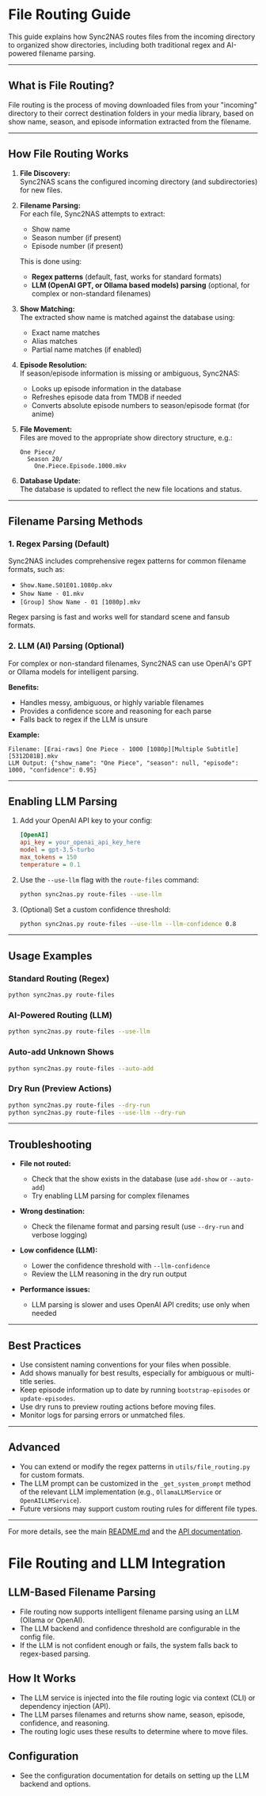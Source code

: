 # File Routing Guide

This guide explains how Sync2NAS routes files from the incoming directory to organized show directories, including both traditional regex and AI-powered filename parsing.

---

## What is File Routing?

File routing is the process of moving downloaded files from your "incoming" directory to their correct destination folders in your media library, based on show name, season, and episode information extracted from the filename.

---

## How File Routing Works

1. **File Discovery:**  
   Sync2NAS scans the configured incoming directory (and subdirectories) for new files.

2. **Filename Parsing:**  
   For each file, Sync2NAS attempts to extract:
   - Show name
   - Season number (if present)
   - Episode number (if present)

   This is done using:
   - **Regex patterns** (default, fast, works for standard formats)
   - **LLM (OpenAI GPT, or Ollama based models) parsing** (optional, for complex or non-standard filenames)

3. **Show Matching:**  
   The extracted show name is matched against the database using:
   - Exact name matches
   - Alias matches
   - Partial name matches (if enabled)

4. **Episode Resolution:**  
   If season/episode information is missing or ambiguous, Sync2NAS:
   - Looks up episode information in the database
   - Refreshes episode data from TMDB if needed
   - Converts absolute episode numbers to season/episode format (for anime)

5. **File Movement:**  
   Files are moved to the appropriate show directory structure, e.g.:
   ```
   One Piece/
     Season 20/
       One.Piece.Episode.1000.mkv
   ```

6. **Database Update:**  
   The database is updated to reflect the new file locations and status.

---

## Filename Parsing Methods

### 1. Regex Parsing (Default)

Sync2NAS includes comprehensive regex patterns for common filename formats, such as:
- `Show.Name.S01E01.1080p.mkv`
- `Show Name - 01.mkv`
- `[Group] Show Name - 01 [1080p].mkv`

Regex parsing is fast and works well for standard scene and fansub formats.

### 2. LLM (AI) Parsing (Optional)

For complex or non-standard filenames, Sync2NAS can use OpenAI's GPT or Ollama models for intelligent parsing.

**Benefits:**
- Handles messy, ambiguous, or highly variable filenames
- Provides a confidence score and reasoning for each parse
- Falls back to regex if the LLM is unsure

**Example:**
```
Filename: [Erai-raws] One Piece - 1000 [1080p][Multiple Subtitle][5312D81B].mkv
LLM Output: {"show_name": "One Piece", "season": null, "episode": 1000, "confidence": 0.95}
```

---

## Enabling LLM Parsing

1. Add your OpenAI API key to your config:
   ```ini
   [OpenAI]
   api_key = your_openai_api_key_here
   model = gpt-3.5-turbo
   max_tokens = 150
   temperature = 0.1
   ```

2. Use the `--use-llm` flag with the `route-files` command:
   ```bash
   python sync2nas.py route-files --use-llm
   ```

3. (Optional) Set a custom confidence threshold:
   ```bash
   python sync2nas.py route-files --use-llm --llm-confidence 0.8
   ```

---

## Usage Examples

### Standard Routing (Regex)
```bash
python sync2nas.py route-files
```

### AI-Powered Routing (LLM)
```bash
python sync2nas.py route-files --use-llm
```

### Auto-add Unknown Shows
```bash
python sync2nas.py route-files --auto-add
```

### Dry Run (Preview Actions)
```bash
python sync2nas.py route-files --dry-run
python sync2nas.py route-files --use-llm --dry-run
```

---

## Troubleshooting

- **File not routed:**  
  - Check that the show exists in the database (use `add-show` or `--auto-add`)
  - Try enabling LLM parsing for complex filenames

- **Wrong destination:**  
  - Check the filename format and parsing result (use `--dry-run` and verbose logging)

- **Low confidence (LLM):**  
  - Lower the confidence threshold with `--llm-confidence`
  - Review the LLM reasoning in the dry run output

- **Performance issues:**  
  - LLM parsing is slower and uses OpenAI API credits; use only when needed

---

## Best Practices

- Use consistent naming conventions for your files when possible.
- Add shows manually for best results, especially for ambiguous or multi-title series.
- Keep episode information up to date by running `bootstrap-episodes` or `update-episodes`.
- Use dry runs to preview routing actions before moving files.
- Monitor logs for parsing errors or unmatched files.

---

## Advanced

- You can extend or modify the regex patterns in `utils/file_routing.py` for custom formats.
- The LLM prompt can be customized in the `_get_system_prompt` method of the relevant LLM implementation (e.g., `OllamaLLMService` or `OpenAILLMService`).
- Future versions may support custom routing rules for different file types.

---

For more details, see the main [README.md](../README.md) and the [API documentation](../api/README.md).

# File Routing and LLM Integration

## LLM-Based Filename Parsing
- File routing now supports intelligent filename parsing using an LLM (Ollama or OpenAI).
- The LLM backend and confidence threshold are configurable in the config file.
- If the LLM is not confident enough or fails, the system falls back to regex-based parsing.

## How It Works
- The LLM service is injected into the file routing logic via context (CLI) or dependency injection (API).
- The LLM parses filenames and returns show name, season, episode, confidence, and reasoning.
- The routing logic uses these results to determine where to move files.

## Configuration
- See the configuration documentation for details on setting up the LLM backend and options.
